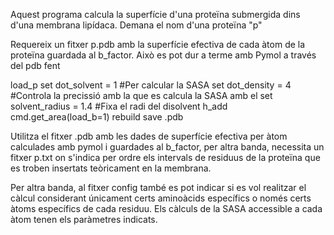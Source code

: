 Aquest programa calcula la superfície d'una proteïna submergida dins d'una membrana lipídaca.
Demana el nom d'una proteïna "p"

Requereix un fitxer p.pdb amb la superfície efectiva de cada àtom de la proteïna guardada al b_factor. Això es pot dur a terme amb Pymol a través del pdb fent 

load_p
set dot_solvent = 1 #Per calcular la SASA 
set dot_density = 4 #Controla la precissió amb la que es calcula la SASA amb el 
set solvent_radius = 1.4 #Fixa el radi del disolvent
h_add
cmd.get_area(load_b=1)
rebuild
save .pdb

Utilitza el fitxer .pdb amb les dades de superfície efectiva per àtom calculades amb pymol i guardades al b_factor, per altra banda, necessita un fitxer p.txt on s'indica per ordre els intervals de residuus de la proteïna que es troben insertats teòricament en la membrana.

Per altra banda, al fitxer config també es pot indicar si es vol realitzar el càlcul considerant únicament certs aminoàcids específics o només certs àtoms específics de cada residuu. Els càlculs de la SASA accessible a cada àtom tenen els paràmetres indicats. 
